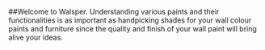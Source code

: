 ##Welcome to Walsper.
Understanding various paints and their functionalities is as important as handpicking shades for your wall colour paints and furniture since the quality and finish of your wall paint will bring alive your ideas.
